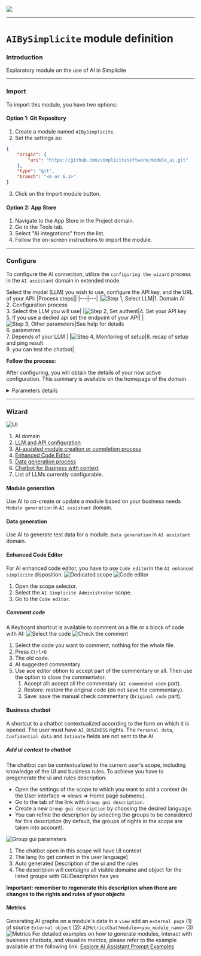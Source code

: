 <!--
 ___ _            _ _    _ _    __
/ __(_)_ __  _ __| (_)__(_) |_ /_/
\__ \ | '  \| '_ \ | / _| |  _/ -_)
|___/_|_|_|_| .__/_|_\__|_|\__\___|
            |_| 
-->
![](https://platform.simplicite.io/logos/standard/logo250.png)
* * *

`AIBySimplicite` module definition
==================================

### Introduction
Exploratory module on the use of AI in Simplicite

---

### Import
To import this module, you have two options:

#### Option 1: Git Repository

1. Create a module named `AIBySimplicite`.
2. Set the settings as:
```json
{
	"origin": {
		"uri": "https://github.com/simplicitesoftware/module_ai.git"
	},
	"type": "git",
	"branch": "<6 or 6.1>"
}
```
3. Click on the Import module button.

#### Option 2: App Store

1. Navigate to the App Store in the Project domain.
2. Go to the Tools tab.
3. Select "AI integrations" from the list.
4. Follow the on-screen instructions to import the module.

---

### Configure
To configure the AI connection, utilize the `configuring the wizard` process in the `AI assistant` domain in extended mode.

Select the model (LLM) you wish to use, configure the API key, and the URL of your API:
|Process steps||
|---|---|
|![Step 1, Select LLM](resources/Tutorial/Configure/Configuring_LMM_API_1_select.png)|1. Domain AI<br>2. Configuration process<br>3. Select the LLM you will use|
|![Step 2, Set authent](resources/Tutorial/Configure/Configuring_LMM_API_2_authentication.png)|4. Set your API key<br>5. If you use a dedied api set the endpoint of your API|
|![Step 3, Other parameters](resources/Tutorial/Configure/Configuring_LMM_API_3_parameters.png)|See help for details<br>6. parametres<br>7. Depends of your LLM |
|![Step 4, Monitoring of setup](resources/Tutorial/Configure/Configuring_LMM_API_4_monitoring.png)|8. recap of setup and ping result<br>9. you can test the chatbot|


**Follow the process:**

After configuring, you will obtain the details of your now active configuration. This summary is available on the homepage of the domain.

<details>
  <summary>Parameters details</summary>

##### hist_depth
Defines the number of messages in the history used for the context. The greater this number, the more tokens the request uses, but the more relevant is the response.

##### max_token
*optional*  
Limits the number of tokens in the AI response.

###### default_max_token
Maximum number of tokens in a usual context.

###### code_max_token
Maximum number of tokens for technical calls.

</details>

---

### Wizard

![UI](resources/Tutorial/Wizard/AI_utils.png)

1. AI domain
1. [LLM and API configuration](#configure)
1. [AI-assisted module creation or completion process](#module-generation)
1. [Enhanced Code Editor](#enhanced-code-editor)
1. [Data generation process](#data-generation)
1. [Chatbot for Business with context](#business-chatbot)
1. List of LLMs currently configurable. 

#### Module generation
Use AI to co-create or update a module based on your business needs
`Module generation` in `AI assistant` domain.

#### Data generation
Use AI to generate test data for a module.
`Data generation` in `AI assistant` domain.
#### Enhanced Code Editor
For AI enhanced code editor, you have to use `Code editor`in the `AI enhanced simplicite` disposition.
![Dedicated scope](resources/Tutorial/Enhanced_Code_Editor/Disposition_1.png)
![Code editor](resources/Tutorial/Enhanced_Code_Editor/Disposition_2.png)
1. Open the scope selector.
2. Select the `AI Simplicité Administrator` scope.
3. Go to the `Code editor`.

##### Comment code
A Keyboard shortcut is available to comment on a file or a block of code with AI:
![Select the code](resources/Tutorial/Enhanced_Code_Editor/Comment_code_1.png)
![Check the comment](resources/Tutorial/Enhanced_Code_Editor/Comment_code_2.png)
1. Select the code you want to comment; nothing for the whole file.
2. Press `Ctrl+Q`
3. The old code.
4. AI suggested commentary
5. Use ace editor obtion to accept part of the commentary or all. Then use the option to close the commentator.
	1. Accept all: accept all the commentary (`AI commented code` part).
	2. Restore: restore the original code (do not save the commentary).
	3. Save: save the manual check commentary (`Original code` part).

#### Business chatbot
A shortcut to a chatbot contextualized according to the form on which it is opened.
The user must have `AI_BUSINESS` rights.
The `Personal data`, `Confidential data` and `Intimate` fields are not sent to the AI.

##### Add ui context to chatbot
The chatbot can be contextualized to the current user's scope, including knowledge of the UI and business rules. To achieve you have to pregenerate the ui and rules description:
* Open the settings of the scope to which you want to add a context (in the User interface => views => Home page submenu).
* Go to the tab of the link with `Group gui description`.
* Create a new `Group gui description` by choosing the desired language.
* You can refine the description by selecting the groups to be considered for this description (by default, the groups of rights in the scope are taken into account).

![Group gui parameters](resources/Tutorial/Wizard/ChatBot_configuring_context.png)
1. The chatbot open in this scope will have UI context
2. The lang (to get context in the user language)
3. Auto generated Description of the ui and the rules
4. The descritpion will contaigne all visible domaine and object for the listed groupe with GUIDescription has yes

**Important: remember to regenerate this description when there are changes to the rights and rules of your objects**

#### Metrics
Generating AI graphs on a module's data
In a `view` add an `external page` (1) of source `External object` (2): `AIMetricsChat?module=<you_module_name>` (3)
![Metrics](resources/Tutorial/Metrics/Metrics_1.png)
For detailed examples on how to generate modules, interact with business chatbots, and visualize metrics, please refer to the example available at the following link:
[Explore AI Assistant Prompt Examples](https://github.com/simplicitesoftware/module_ai/blob/51425242c08e8f224ecc8d15ebcd80ca8b205d4c/EXAMPLE.md)
